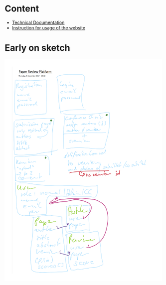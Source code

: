 # Content

- [Technical Documentation](documentation/TECHNICAL.md)
- [Instruction for usage of the website](documentation/INSTRUCTION.md)

# Early on sketch
![alt text](paper_review_platform.png)
